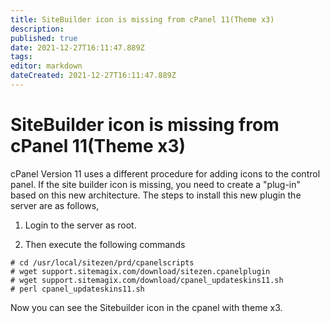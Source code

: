 ```yaml
---
title: SiteBuilder icon is missing from cPanel 11(Theme x3)
description: 
published: true
date: 2021-12-27T16:11:47.889Z
tags: 
editor: markdown
dateCreated: 2021-12-27T16:11:47.889Z
---
```


# SiteBuilder icon is missing from cPanel 11(Theme x3)


cPanel Version 11 uses a different procedure for adding icons to the control panel. If the site builder icon is missing, you need to create a "plug-in" based on this new architecture. The steps to install this new plugin the server are as follows,

1) Login to the server as root.

2) Then execute the following commands

```
# cd /usr/local/sitezen/prd/cpanelscripts
# wget support.sitemagix.com/download/sitezen.cpanelplugin
# wget support.sitemagix.com/download/cpanel_updateskins11.sh
# perl cpanel_updateskins11.sh
```

Now you can see the Sitebuilder icon in the cpanel with theme x3.

